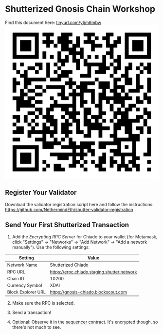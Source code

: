 # Shutterized Gnosis Chain Workshop

Find this document here: [tinyurl.com/ytjm6mbw]()
![QR code](./qrcode.png)

## Register Your Validator

Download the validator registration script here and follow the instructions: https://github.com/NethermindEth/shutter-validator-registration

## Send Your First Shutterized Transaction

1. Add the _Encrypting RPC Server_ for Chiado to your wallet (for Metamask, click "Settings" -> "Networks" -> "Add Network" -> "Add a network manually"). Use the following settings:

| Setting            | Value                                       |
| ------------------ | ------------------------------------------- |
| Network Name       | Shutterized Chiado                          |
| RPC URL            | https://erpc.chiado.staging.shutter.network |
| Chain ID           | 10200                                       |
| Currency Symbol    | XDAI                                        |
| Block Explorer URL | https://gnosis-chiado.blockscout.com        |

2. Make sure the RPC is selected.

3. Send a transaction!

4. Optional: Observe it in the [sequencer contract](https://gnosis-chiado.blockscout.com/address/0xd073BD5A717Dce1832890f2Fdd9F4fBC4555e41A). It's encrypted though, so there's not much to see.
